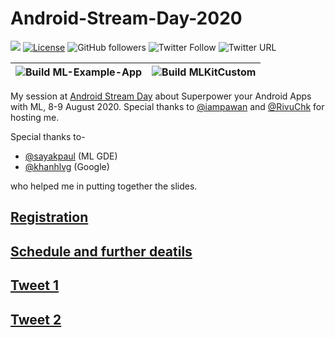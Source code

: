 # Android-Stream-Day-2020

[![](https://img.shields.io/badge/Rishit-Dagli-brightgreen.svg?colorB=00ff00)](https://www.rishit.tech)
[![License](https://img.shields.io/badge/License-Apache%202.0-blue.svg)](https://opensource.org/licenses/Apache-2.0)
![GitHub followers](https://img.shields.io/github/followers/Rishit-dagli?style=social)
![Twitter Follow](https://img.shields.io/twitter/follow/rishit_dagli?style=social)
![Twitter URL](https://img.shields.io/twitter/url?style=social&url=https%3A%2F%2Fgithub.com%2FRishit-dagli%2FAndroid-Stream-Day-2020)

|![Build ML-Example-App](https://github.com/Rishit-dagli/Android-Stream-Day-2020/workflows/Build%20ML-Example-App/badge.svg)|![Build MLKitCustom](https://github.com/Rishit-dagli/Android-Stream-Day-2020/workflows/Build%20MLKitCustom/badge.svg)|
|---|---|

My session at [Android Stream Day](https://www.eventbrite.com/e/android-stream-day-season-1-tickets-112068517954) about Superpower your Android Apps with ML, 8-9 August 2020.
Special thanks to [@iampawan](https://github.com/iampawan) and [@RivuChk](https://github.com/RivuChk) for hosting me.

Special thanks to-

* [@sayakpaul](https://github.com/sayakpaul) (ML GDE)
* [@khanhlvg](https://github.com/khanhlvg) (Google)

who helped me in putting together the slides.

## [Registration](https://www.eventbrite.com/e/android-stream-day-season-1-tickets-112068517954)

## [Schedule and further deatils](http://stream.mtechviral.com/)

## [Tweet 1](https://twitter.com/imthepk/status/1291651271506587648?s=20)

## [Tweet 2](https://twitter.com/rishit_dagli/status/1291813949214789632?s=20)
